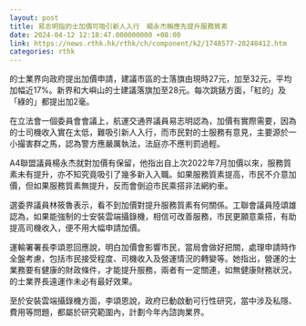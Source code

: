 ```yaml
---
layout: post
title: 易志明指的士加價可吸引新人入行　楊永杰稱應先提升服務質素
date: 2024-04-12 12:18:47.000000000 +08:00
link: https://news.rthk.hk/rthk/ch/component/k2/1748577-20240412.htm
categories: rthk
---
```


的士業界向政府提出加價申請，建議市區的士落旗由現時27元，加至32元，平均加幅近17%。新界和大嶼山的士建議落旗加至28元。每次跳錶方面，「紅的」及「綠的」都提出加2毫。

在立法會一個委員會會議上，航運交通界議員易志明認為，加價有實際需要，因為的士司機收入實在太低，難吸引新人入行，而市民對的士服務有意見，主要源於一小撮害群之馬，認為警方應嚴厲執法，法庭亦不應判罰過輕。

A4聯盟議員楊永杰就對加價有保留，他指出自上次2022年7月加價以來，服務質素未有提升，亦不知究竟吸引了幾多新入入職。如果服務質素提高，市民不介意加價，但如果服務質素無提升，反而會倒迫市民乘搭非法網約車。

選委界議員林筱魯表示，看不到加價對提升服務質素有何關係。工聯會議員陸頌雄認為，如果能強制的士安裝雲端攝錄機，相信可改善服務，市民更願意乘搭，有助提高司機收入，便不用大幅申請加價。

運輸署署長李頌恩回應說，明白加價會影響市民，當局會做好把關，處理申請時作全盤考慮，包括市民接受程度、司機收入及營運情況的轉變等。她指出，營運的士業務要有健康的財政條件，才能提升服務，兩者有一定關連，如無健康財務狀況，的士業界長遠運作未必有最好效果。

至於安裝雲端攝錄機方面，李頌恩說，政府已動啟動可行性研究，當中涉及私隱、費用等問題，都屬於研究範圍內，計劃今年內諮詢業界。
